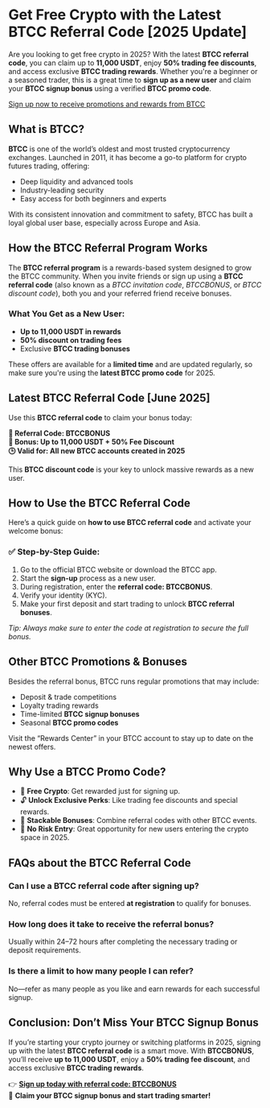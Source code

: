 
<h1>Get Free Crypto with the Latest BTCC Referral Code [2025 Update]</h1>
<p>Are you looking to get free crypto in 2025? With the latest <strong>BTCC referral code</strong>, you can claim up to <strong>11,000 USDT</strong>, enjoy <strong>50% trading fee discounts</strong>, and access exclusive <strong>BTCC trading rewards</strong>. Whether you're a beginner or a seasoned trader, this is a great time to <strong>sign up as a new user</strong> and claim your <strong>BTCC signup bonus</strong> using a verified <strong>BTCC promo code</strong>.</p>
<p><a href="https://partner.btcc.com/us/c/BTCCBONUS/9303" target="_blank">Sign up now to receive promotions and rewards from BTCC</a></p>
<img src="https://images.mirror-media.xyz/publication-images/Nc6y3OxKjW0A_p-rYhSn7.png?height=960&amp;width=1920" decoding="async" data-nimg="fill" class="css-xah9so" style="position:absolute;top:0;left:0;bottom:0;right:0;box-sizing:border-box;padding:0;border:none;margin:auto;display:block;width:0;height:0;min-width:100%;max-width:100%;min-height:100%;max-height:100%">
<h2>What is BTCC?</h2>
<p><strong>BTCC</strong> is one of the world’s oldest and most trusted cryptocurrency exchanges. Launched in 2011, it has become a go-to platform for crypto futures trading, offering:</p>
<ul>
<li>Deep liquidity and advanced tools</li>
<li>Industry-leading security</li>
<li>Easy access for both beginners and experts</li>
</ul>
<p>With its consistent innovation and commitment to safety, BTCC has built a loyal global user base, especially across Europe and Asia.</p>
<h2>How the BTCC Referral Program Works</h2>
<p>The <strong>BTCC referral program</strong> is a rewards-based system designed to grow the BTCC community. When you invite friends or sign up using a <strong>BTCC referral code</strong> (also known as a <em>BTCC invitation code</em>, <em>BTCCBONUS</em>, or <em>BTCC discount code</em>), both you and your referred friend receive bonuses.</p>
<h3>What You Get as a New User:</h3>
<ul>
<li><strong>Up to 11,000 USDT in rewards</strong></li>
<li><strong>50% discount on trading fees</strong></li>
<li>Exclusive <strong>BTCC trading bonuses</strong></li>
</ul>
<p>These offers are available for a <strong>limited time</strong> and are updated regularly, so make sure you're using the <strong>latest BTCC promo code</strong> for 2025.</p>
<h2>Latest BTCC Referral Code [June 2025]</h2>
<p>Use this <strong>BTCC referral code</strong> to claim your bonus today:</p>
<p><strong>🔐 Referral Code: BTCCBONUS</strong><br />
<strong>🎁 Bonus: Up to 11,000 USDT + 50% Fee Discount</strong><br />
<strong>🕒 Valid for: All new BTCC accounts created in 2025</strong></p>
<p>This <strong>BTCC discount code</strong> is your key to unlock massive rewards as a new user.</p>
<h2>How to Use the BTCC Referral Code</h2>
<p>Here’s a quick guide on <strong>how to use BTCC referral code</strong> and activate your welcome bonus:</p>
<h3>✅ Step-by-Step Guide:</h3>
<ol>
<li>Go to the official BTCC website or download the BTCC app.</li>
<li>Start the <strong>sign-up</strong> process as a new user.</li>
<li>During registration, enter the <strong>referral code: BTCCBONUS</strong>.</li>
<li>Verify your identity (KYC).</li>
<li>Make your first deposit and start trading to unlock <strong>BTCC referral bonuses</strong>.</li>
</ol>
<p><em>Tip: Always make sure to enter the code at registration to secure the full bonus.</em></p>
<h2>Other BTCC Promotions & Bonuses</h2>
<p>Besides the referral bonus, BTCC runs regular promotions that may include:</p>
<ul>
<li>Deposit & trade competitions</li>
<li>Loyalty trading rewards</li>
<li>Time-limited <strong>BTCC signup bonuses</strong></li>
<li>Seasonal <strong>BTCC promo codes</strong></li>
</ul>
<p>Visit the “Rewards Center” in your BTCC account to stay up to date on the newest offers.</p>
<h2>Why Use a BTCC Promo Code?</h2>
<ul>
<li>💸 <strong>Free Crypto</strong>: Get rewarded just for signing up.</li>
<li>🔓 <strong>Unlock Exclusive Perks</strong>: Like trading fee discounts and special rewards.</li>
<li>🧧 <strong>Stackable Bonuses</strong>: Combine referral codes with other BTCC events.</li>
<li>🎯 <strong>No Risk Entry</strong>: Great opportunity for new users entering the crypto space in 2025.</li>
</ul>
<h2>FAQs about the BTCC Referral Code</h2>
<h3>Can I use a BTCC referral code after signing up?</h3>
<p>No, referral codes must be entered <strong>at registration</strong> to qualify for bonuses.</p>
<h3>How long does it take to receive the referral bonus?</h3>
<p>Usually within 24–72 hours after completing the necessary trading or deposit requirements.</p>
<h3>Is there a limit to how many people I can refer?</h3>
<p>No—refer as many people as you like and earn rewards for each successful signup.</p>
<h2>Conclusion: Don’t Miss Your BTCC Signup Bonus</h2>
<p>If you’re starting your crypto journey or switching platforms in 2025, signing up with the latest <strong>BTCC referral code</strong> is a smart move. With <strong>BTCCBONUS</strong>, you’ll receive <strong>up to 11,000 USDT</strong>, enjoy a <strong>50% trading fee discount</strong>, and access exclusive <strong>BTCC trading rewards</strong>.</p>
<p>👉 <a href="https://www.btcc.com/signup" target="_blank" rel="noopener noreferrer"><strong>Sign up today with referral code: BTCCBONUS</strong></a><br />
🚀 <strong>Claim your BTCC signup bonus and start trading smarter!</strong></p>
</article>
</body>
</html>
